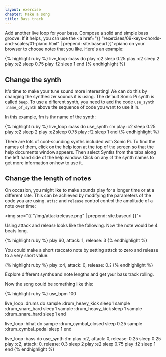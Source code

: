 ```yaml
---
layout: exercise
chapter: Make a song
title: Bass track
---
```


Add another live loop for your bass. Compose a solid and simple bass groove. If it helps, you can use the <a href="{{ "/exercises/09-keys-chords-and-scales/01-piano.html" | prepend: site.baseurl }}">piano</a> on your browser to choose notes that you like. Here's an example:

{% highlight ruby %}
live_loop :bass do
  play :c2
  sleep 0.25
  play :c2
  sleep 2
  play :e2
  sleep 0.75
  play :f2
  sleep 1
end
{% endhighlight %}

## Change the synth

It's time to make your tune sound more interesting! We can do this by changing the synthesizer sounds it is using. The default Sonic Pi synth is called `beep`. To use a different synth, you need to add the code `use_synth :name_of_synth` above the sequence of code you want to use it in.

In this example, fm is the name of the synth:

{% highlight ruby %}
live_loop :bass do
  use_synth :fm
  play :c2
  sleep 0.25
  play :c2
  sleep 2
  play :e2
  sleep 0.75
  play :f2
  sleep 1
end
{% endhighlight %}

There are lots of cool-sounding synths included with Sonic Pi. To find the names of them, click on the help icon at the top of the screen so that the help documents window appears. Then select Synths from the tabs along the left hand side of the help window. Click on any of the synth names to get more information on how to use it.

## Change the length of notes

On occasion, you might like to make sounds play for a longer time or at a different rate. This can be achieved by modifying the parameters of the code you are using. `attac` and `release` control control the amplitude of a note over time:

<img src="{{ "/img/attackrelease.png" | prepend: site.baseurl }}">

Using attack and release looks like the following. Now the note would be 4 beats long.

{% highlight ruby %}
play 60, attack: 1, release: 3
{% endhighlight %}

You could make a short staccato note by setting attack to zero and release to a very short value:

{% highlight ruby %}
play :c4, attack: 0, release: 0.2
{% endhighlight %}

Explore different synths and note lengths and get your bass track rolling.

Now the song could be something like this:

{% highlight ruby %}
use_bpm 100

live_loop :drums do
  sample :drum_heavy_kick
  sleep 1
  sample :drum_snare_hard
  sleep 1
  sample :drum_heavy_kick
  sleep 1
  sample :drum_snare_hard
  sleep 1
end

live_loop :hihat do
  sample :drum_cymbal_closed
  sleep 0.25
  sample :drum_cymbal_pedal
  sleep 1
end

live_loop :bass do
  use_synth :fm
  play :c2, attack: 0, release: 0.25
  sleep 0.25
  play :c2, attack: 0, release: 0.3
  sleep 2
  play :e2
  sleep 0.75
  play :f2
  sleep 1
end
{% endhighlight %}